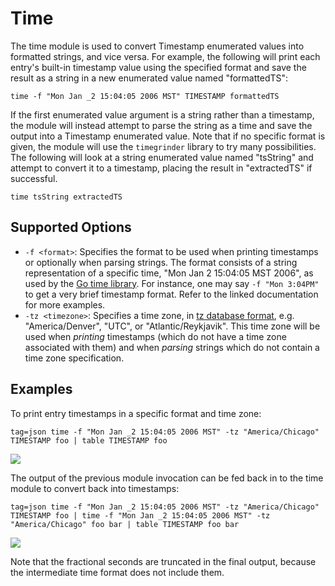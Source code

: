# Time

The time module is used to convert Timestamp enumerated values into formatted strings, and vice versa. For example, the following will print each entry's built-in timestamp value using the specified format and save the result as a string in a new enumerated value named "formattedTS":

```
time -f "Mon Jan _2 15:04:05 2006 MST" TIMESTAMP formattedTS
```

If the first enumerated value argument is a string rather than a timestamp, the module will instead attempt to parse the string as a time and save the output into a Timestamp enumerated value. Note that if no specific format is given, the module will use the `timegrinder` library to try many possibilities. The following will look at a string enumerated value named "tsString" and attempt to convert it to a timestamp, placing the result in "extractedTS" if successful.

```
time tsString extractedTS
```

## Supported Options

* `-f <format>`: Specifies the format to be used when printing timestamps or optionally when parsing strings. The format consists of a string representation of a specific time, "Mon Jan 2 15:04:05 MST 2006", as used by the [Go time library](https://golang.org/pkg/time/#pkg-constants). For instance, one may say `-f "Mon 3:04PM"` to get a very brief timestamp format. Refer to the linked documentation for more examples.
* `-tz <timezone>`: Specifies a time zone, in [tz database format](https://en.wikipedia.org/wiki/List_of_tz_database_time_zones), e.g. "America/Denver", "UTC", or "Atlantic/Reykjavik". This time zone will be used when *printing* timestamps (which do not have a time zone associated with them) and when *parsing* strings which do not contain a time zone specification.

## Examples

To print entry timestamps in a specific format and time zone:

```gravwell
tag=json time -f "Mon Jan _2 15:04:05 2006 MST" -tz "America/Chicago" TIMESTAMP foo | table TIMESTAMP foo
```

![](time1.png)

The output of the previous module invocation can be fed back in to the time module to convert back into timestamps:

```gravwell
tag=json time -f "Mon Jan _2 15:04:05 2006 MST" -tz "America/Chicago" TIMESTAMP foo | time -f "Mon Jan _2 15:04:05 2006 MST" -tz "America/Chicago" foo bar | table TIMESTAMP foo bar
```

![](time2.png)

Note that the fractional seconds are truncated in the final output, because the intermediate time format does not include them.